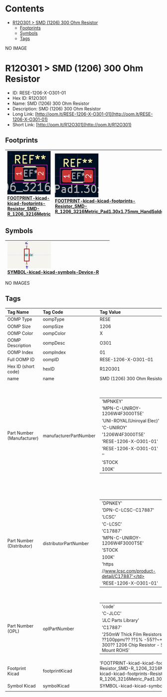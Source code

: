 



Contents
========

* [R12O301 > SMD (1206) 300 Ohm Resistor](#r12o301--smd-1206-300-ohm-resistor)
	* [Footprints](#footprints)
	* [Symbols](#symbols)
	* [Tags](#tags)
  
NO IMAGE  
# R12O301 > SMD (1206) 300 Ohm Resistor

- ID: RESE-1206-X-O301-01
- Hex ID: R12O301
- Name: SMD (1206) 300 Ohm Resistor
- Description: SMD (1206) 300 Ohm Resistor
- Long Link: [http://oom.lt/RESE-1206-X-O301-01](http://oom.lt/RESE-1206-X-O301-01)
- Short Link: [http://oom.lt/R12O301](http://oom.lt/R12O301)

## Footprints
  

|[![](https://raw.githubusercontent.com/oomlout/oomlout_OOMP_eda_V2/main/FOOTPRINT/kicad/kicad-footprints/Resistor_SMD/R_1206_3216Metric/image_140.png)<br>FOOTPRINT-kicad-kicad-footprints-Resistor_SMD-R_1206_3216Metric](https://github.com/oomlout/oomlout_OOMP_eda_V2/tree/main/FOOTPRINT/kicad/kicad-footprints/Resistor_SMD/R_1206_3216Metric/)|[![](https://raw.githubusercontent.com/oomlout/oomlout_OOMP_eda_V2/main/FOOTPRINT/kicad/kicad-footprints/Resistor_SMD/R_1206_3216Metric_Pad1.30x1.75mm_HandSolder/image_140.png)<br>FOOTPRINT-kicad-kicad-footprints-Resistor_SMD-R_1206_3216Metric_Pad1.30x1.75mm_HandSolder](https://github.com/oomlout/oomlout_OOMP_eda_V2/tree/main/FOOTPRINT/kicad/kicad-footprints/Resistor_SMD/R_1206_3216Metric_Pad1.30x1.75mm_HandSolder/)||
| :--- | :--- | :--- |

## Symbols
  

|[![](https://raw.githubusercontent.com/oomlout/oomlout_OOMP_eda_V2/main/SYMBOL/kicad/kicad-symbols/Device/R/image_140.png)<br>SYMBOL-kicad-kicad-symbols-Device-R](https://github.com/oomlout/oomlout_OOMP_eda_V2/tree/main/SYMBOL/kicad/kicad-symbols/Device/R/)|||
| :--- | :--- | :--- |
  
NO IMAGES  
## Tags
  

|Tag Name|Tag Code|Tag Value|
| :--- | :--- | :--- |
|OOMP Type|oompType|RESE|
|OOMP Size|oompSize|1206|
|OOMP Color|oompColor|X|
|OOMP Description|oompDesc|O301|
|OOMP Index|oompIndex|01|
|Full OOMP ID|oompID|RESE-1206-X-O301-01|
|Hex ID (short code)|hexID|R12O301|
|name|name|SMD (1206) 300 Ohm Resistor|
|Part Number (Manufacturer)|manufacturerPartNumber|<table><tr><td>'MPNKEY'</td></tr><tr><td> 'MPN-C-UNIROY-1206W4F3000T5E'</td><td> 'MANUFACTURER'</td></tr><tr><td> 'UNI-ROYAL(Uniroyal Elec)'</td><td> 'MANUCODE'</td></tr><tr><td> 'C-UNIROY'</td><td> 'MPN'</td></tr><tr><td> '1206W4F3000T5E'</td><td> 'OOMPIDPARTIAL'</td></tr><tr><td> 'RESE-1206-X-O301-01'</td><td> 'OOMPID'</td></tr><tr><td> 'RESE-1206-X-O301-01'</td><td> 'LINK'</td></tr><tr><td> ''</td><td> 'tags'</td></tr><tr><td> 'STOCK</td></tr><tr><td>100K'</td></tr></table></td><td> <table><tr><td>'MPNKEY'</td></tr><tr><td> 'MPN-C-UNIROY-1206W4J0301T5E'</td><td> 'MANUFACTURER'</td></tr><tr><td> 'UNI-ROYAL(Uniroyal Elec)'</td><td> 'MANUCODE'</td></tr><tr><td> 'C-UNIROY'</td><td> 'MPN'</td></tr><tr><td> '1206W4J0301T5E'</td><td> 'OOMPIDPARTIAL'</td></tr><tr><td> 'RESE-1206-X-O301-01'</td><td> 'OOMPID'</td></tr><tr><td> 'RESE-1206-X-O301-01'</td><td> 'LINK'</td></tr><tr><td> ''</td><td> 'tags'</td></tr><tr><td> 'STOCK</td></tr><tr><td>1K'</td></tr></table></td><td> <table><tr><td>'MPNKEY'</td></tr><tr><td> 'MPN-C-UNIROY-LE06W4J0301T5E'</td><td> 'MANUFACTURER'</td></tr><tr><td> 'UNI-ROYAL(Uniroyal Elec)'</td><td> 'MANUCODE'</td></tr><tr><td> 'C-UNIROY'</td><td> 'MPN'</td></tr><tr><td> 'LE06W4J0301T5E'</td><td> 'OOMPIDPARTIAL'</td></tr><tr><td> 'RESE-1206-X-O301-01'</td><td> 'OOMPID'</td></tr><tr><td> 'RESE-1206-X-O301-01'</td><td> 'LINK'</td></tr><tr><td> ''</td><td> 'tags'</td></tr><tr><td> </td></tr></table></td><td> <table><tr><td>'MPNKEY'</td></tr><tr><td> 'MPN-C-UNIROY-TC0625F3000T5E'</td><td> 'MANUFACTURER'</td></tr><tr><td> 'UNI-ROYAL(Uniroyal Elec)'</td><td> 'MANUCODE'</td></tr><tr><td> 'C-UNIROY'</td><td> 'MPN'</td></tr><tr><td> 'TC0625F3000T5E'</td><td> 'OOMPIDPARTIAL'</td></tr><tr><td> 'RESE-1206-X-O301-01'</td><td> 'OOMPID'</td></tr><tr><td> 'RESE-1206-X-O301-01'</td><td> 'LINK'</td></tr><tr><td> ''</td><td> 'tags'</td></tr><tr><td> </td></tr></table></td><td> <table><tr><td>'MPNKEY'</td></tr><tr><td> 'MPN-C-FHGUAN-RS-06K301JT'</td><td> 'MANUFACTURER'</td></tr><tr><td> 'FH (Guangdong Fenghua Advanced Tech)'</td><td> 'MANUCODE'</td></tr><tr><td> 'C-FHGUAN'</td><td> 'MPN'</td></tr><tr><td> 'RS-06K301JT'</td><td> 'OOMPIDPARTIAL'</td></tr><tr><td> 'RESE-1206-X-O301-01'</td><td> 'OOMPID'</td></tr><tr><td> 'RESE-1206-X-O301-01'</td><td> 'LINK'</td></tr><tr><td> ''</td><td> 'tags'</td></tr><tr><td> 'STOCK</td></tr><tr><td>1K'</td></tr></table></td><td> <table><tr><td>'MPNKEY'</td></tr><tr><td> 'MPN-C-LIZELE-CR1206F43000G'</td><td> 'MANUFACTURER'</td></tr><tr><td> 'LIZ Elec'</td><td> 'MANUCODE'</td></tr><tr><td> 'C-LIZELE'</td><td> 'MPN'</td></tr><tr><td> 'CR1206F43000G'</td><td> 'OOMPIDPARTIAL'</td></tr><tr><td> 'RESE-1206-X-O301-01'</td><td> 'OOMPID'</td></tr><tr><td> 'RESE-1206-X-O301-01'</td><td> 'LINK'</td></tr><tr><td> ''</td><td> 'tags'</td></tr><tr><td> 'STOCK</td></tr><tr><td>1K'</td></tr></table></td><td> <table><tr><td>'MPNKEY'</td></tr><tr><td> 'MPN-C-LIZELE-CR1206J40301G'</td><td> 'MANUFACTURER'</td></tr><tr><td> 'LIZ Elec'</td><td> 'MANUCODE'</td></tr><tr><td> 'C-LIZELE'</td><td> 'MPN'</td></tr><tr><td> 'CR1206J40301G'</td><td> 'OOMPIDPARTIAL'</td></tr><tr><td> 'RESE-1206-X-O301-01'</td><td> 'OOMPID'</td></tr><tr><td> 'RESE-1206-X-O301-01'</td><td> 'LINK'</td></tr><tr><td> ''</td><td> 'tags'</td></tr><tr><td> 'STOCK</td></tr><tr><td>1K'</td></tr></table></td><td> <table><tr><td>'MPNKEY'</td></tr><tr><td> 'MPN-C-RALEC-RTT063000FTP'</td><td> 'MANUFACTURER'</td></tr><tr><td> 'RALEC'</td><td> 'MANUCODE'</td></tr><tr><td> 'C-RALEC'</td><td> 'MPN'</td></tr><tr><td> 'RTT063000FTP'</td><td> 'OOMPIDPARTIAL'</td></tr><tr><td> 'RESE-1206-X-O301-01'</td><td> 'OOMPID'</td></tr><tr><td> 'RESE-1206-X-O301-01'</td><td> 'LINK'</td></tr><tr><td> ''</td><td> 'tags'</td></tr><tr><td> </td></tr></table></td><td> <table><tr><td>'MPNKEY'</td></tr><tr><td> 'MPN-C-RALEC-RTT06301JTP'</td><td> 'MANUFACTURER'</td></tr><tr><td> 'RALEC'</td><td> 'MANUCODE'</td></tr><tr><td> 'C-RALEC'</td><td> 'MPN'</td></tr><tr><td> 'RTT06301JTP'</td><td> 'OOMPIDPARTIAL'</td></tr><tr><td> 'RESE-1206-X-O301-01'</td><td> 'OOMPID'</td></tr><tr><td> 'RESE-1206-X-O301-01'</td><td> 'LINK'</td></tr><tr><td> ''</td><td> 'tags'</td></tr><tr><td> </td></tr></table></td><td> <table><tr><td>'MPNKEY'</td></tr><tr><td> 'MPN-C-YAGEO-RC1206JR-07300RL'</td><td> 'MANUFACTURER'</td></tr><tr><td> 'YAGEO'</td><td> 'MANUCODE'</td></tr><tr><td> 'C-YAGEO'</td><td> 'MPN'</td></tr><tr><td> 'RC1206JR-07300RL'</td><td> 'OOMPIDPARTIAL'</td></tr><tr><td> 'RESE-1206-X-O301-01'</td><td> 'OOMPID'</td></tr><tr><td> 'RESE-1206-X-O301-01'</td><td> 'LINK'</td></tr><tr><td> ''</td><td> 'tags'</td></tr><tr><td> </td></tr></table></td><td> <table><tr><td>'MPNKEY'</td></tr><tr><td> 'MPN-C-YAGEO-RC1206FR-07300RL'</td><td> 'MANUFACTURER'</td></tr><tr><td> 'YAGEO'</td><td> 'MANUCODE'</td></tr><tr><td> 'C-YAGEO'</td><td> 'MPN'</td></tr><tr><td> 'RC1206FR-07300RL'</td><td> 'OOMPIDPARTIAL'</td></tr><tr><td> 'RESE-1206-X-O301-01'</td><td> 'OOMPID'</td></tr><tr><td> 'RESE-1206-X-O301-01'</td><td> 'LINK'</td></tr><tr><td> ''</td><td> 'tags'</td></tr><tr><td> 'STOCK</td></tr><tr><td>1K'</td></tr></table></td><td> <table><tr><td>'MPNKEY'</td></tr><tr><td> 'MPN-C-YAGEO-AC1206JR-07300RL'</td><td> 'MANUFACTURER'</td></tr><tr><td> 'YAGEO'</td><td> 'MANUCODE'</td></tr><tr><td> 'C-YAGEO'</td><td> 'MPN'</td></tr><tr><td> 'AC1206JR-07300RL'</td><td> 'OOMPIDPARTIAL'</td></tr><tr><td> 'RESE-1206-X-O301-01'</td><td> 'OOMPID'</td></tr><tr><td> 'RESE-1206-X-O301-01'</td><td> 'LINK'</td></tr><tr><td> ''</td><td> 'tags'</td></tr><tr><td> </td></tr></table></td><td> <table><tr><td>'MPNKEY'</td></tr><tr><td> 'MPN-C-TAITEC-RM12FTN3000'</td><td> 'MANUFACTURER'</td></tr><tr><td> 'TA-I Tech'</td><td> 'MANUCODE'</td></tr><tr><td> 'C-TAITEC'</td><td> 'MPN'</td></tr><tr><td> 'RM12FTN3000'</td><td> 'OOMPIDPARTIAL'</td></tr><tr><td> 'RESE-1206-X-O301-01'</td><td> 'OOMPID'</td></tr><tr><td> 'RESE-1206-X-O301-01'</td><td> 'LINK'</td></tr><tr><td> ''</td><td> 'tags'</td></tr><tr><td> </td></tr></table></td><td> <table><tr><td>'MPNKEY'</td></tr><tr><td> 'MPN-C-KOASPE-RK73B2BTTD301J'</td><td> 'MANUFACTURER'</td></tr><tr><td> 'KOA Speer Elec'</td><td> 'MANUCODE'</td></tr><tr><td> 'C-KOASPE'</td><td> 'MPN'</td></tr><tr><td> 'RK73B2BTTD301J'</td><td> 'OOMPIDPARTIAL'</td></tr><tr><td> 'RESE-1206-X-O301-01'</td><td> 'OOMPID'</td></tr><tr><td> 'RESE-1206-X-O301-01'</td><td> 'LINK'</td></tr><tr><td> ''</td><td> 'tags'</td></tr><tr><td> </td></tr></table></td><td> <table><tr><td>'MPNKEY'</td></tr><tr><td> 'MPN-C-WALSIN-WR12X3000FTL'</td><td> 'MANUFACTURER'</td></tr><tr><td> 'Walsin Tech Corp'</td><td> 'MANUCODE'</td></tr><tr><td> 'C-WALSIN'</td><td> 'MPN'</td></tr><tr><td> 'WR12X3000FTL'</td><td> 'OOMPIDPARTIAL'</td></tr><tr><td> 'RESE-1206-X-O301-01'</td><td> 'OOMPID'</td></tr><tr><td> 'RESE-1206-X-O301-01'</td><td> 'LINK'</td></tr><tr><td> ''</td><td> 'tags'</td></tr><tr><td> </td></tr></table></td><td> <table><tr><td>'MPNKEY'</td></tr><tr><td> 'MPN-C-WALSIN-WR12X301JTL'</td><td> 'MANUFACTURER'</td></tr><tr><td> 'Walsin Tech Corp'</td><td> 'MANUCODE'</td></tr><tr><td> 'C-WALSIN'</td><td> 'MPN'</td></tr><tr><td> 'WR12X301JTL'</td><td> 'OOMPIDPARTIAL'</td></tr><tr><td> 'RESE-1206-X-O301-01'</td><td> 'OOMPID'</td></tr><tr><td> 'RESE-1206-X-O301-01'</td><td> 'LINK'</td></tr><tr><td> ''</td><td> 'tags'</td></tr><tr><td> </td></tr></table></td><td> <table><tr><td>'MPNKEY'</td></tr><tr><td> 'MPN-C-BOURNS-CR1206-FX-3000ELF'</td><td> 'MANUFACTURER'</td></tr><tr><td> 'BOURNS'</td><td> 'MANUCODE'</td></tr><tr><td> 'C-BOURNS'</td><td> 'MPN'</td></tr><tr><td> 'CR1206-FX-3000ELF'</td><td> 'OOMPIDPARTIAL'</td></tr><tr><td> 'RESE-1206-X-O301-01'</td><td> 'OOMPID'</td></tr><tr><td> 'RESE-1206-X-O301-01'</td><td> 'LINK'</td></tr><tr><td> ''</td><td> 'tags'</td></tr><tr><td> </td></tr></table></td><td> <table><tr><td>'MPNKEY'</td></tr><tr><td> 'MPN-C-TAITEC-RMS12JT301'</td><td> 'MANUFACTURER'</td></tr><tr><td> 'TA-I Tech'</td><td> 'MANUCODE'</td></tr><tr><td> 'C-TAITEC'</td><td> 'MPN'</td></tr><tr><td> 'RMS12JT301'</td><td> 'OOMPIDPARTIAL'</td></tr><tr><td> 'RESE-1206-X-O301-01'</td><td> 'OOMPID'</td></tr><tr><td> 'RESE-1206-X-O301-01'</td><td> 'LINK'</td></tr><tr><td> ''</td><td> 'tags'</td></tr><tr><td> </td></tr></table></td><td> <table><tr><td>'MPNKEY'</td></tr><tr><td> 'MPN-C-YAGEO-AC1206FR-07300RL'</td><td> 'MANUFACTURER'</td></tr><tr><td> 'YAGEO'</td><td> 'MANUCODE'</td></tr><tr><td> 'C-YAGEO'</td><td> 'MPN'</td></tr><tr><td> 'AC1206FR-07300RL'</td><td> 'OOMPIDPARTIAL'</td></tr><tr><td> 'RESE-1206-X-O301-01'</td><td> 'OOMPID'</td></tr><tr><td> 'RESE-1206-X-O301-01'</td><td> 'LINK'</td></tr><tr><td> ''</td><td> 'tags'</td></tr><tr><td> </td></tr></table></td><td> <table><tr><td>'MPNKEY'</td></tr><tr><td> 'MPN-C-SEISTA-RMCF1206JT300R'</td><td> 'MANUFACTURER'</td></tr><tr><td> 'SEI(Stackpole Elec)'</td><td> 'MANUCODE'</td></tr><tr><td> 'C-SEISTA'</td><td> 'MPN'</td></tr><tr><td> 'RMCF1206JT300R'</td><td> 'OOMPIDPARTIAL'</td></tr><tr><td> 'RESE-1206-X-O301-01'</td><td> 'OOMPID'</td></tr><tr><td> 'RESE-1206-X-O301-01'</td><td> 'LINK'</td></tr><tr><td> ''</td><td> 'tags'</td></tr><tr><td> </td></tr></table></td><td> <table><tr><td>'MPNKEY'</td></tr><tr><td> 'MPN-C-TYOHM-RMC12063005%N'</td><td> 'MANUFACTURER'</td></tr><tr><td> 'TyoHM'</td><td> 'MANUCODE'</td></tr><tr><td> 'C-TYOHM'</td><td> 'MPN'</td></tr><tr><td> 'RMC12063005%N'</td><td> 'OOMPIDPARTIAL'</td></tr><tr><td> 'RESE-1206-X-O301-01'</td><td> 'OOMPID'</td></tr><tr><td> 'RESE-1206-X-O301-01'</td><td> 'LINK'</td></tr><tr><td> ''</td><td> 'tags'</td></tr><tr><td> 'STOCK</td></tr><tr><td>1K'</td></tr></table></td><td> <table><tr><td>'MPNKEY'</td></tr><tr><td> 'MPN-C-VIKING-CR-06JL7--300R'</td><td> 'MANUFACTURER'</td></tr><tr><td> 'Viking Tech'</td><td> 'MANUCODE'</td></tr><tr><td> 'C-VIKING'</td><td> 'MPN'</td></tr><tr><td> 'CR-06JL7--300R'</td><td> 'OOMPIDPARTIAL'</td></tr><tr><td> 'RESE-1206-X-O301-01'</td><td> 'OOMPID'</td></tr><tr><td> 'RESE-1206-X-O301-01'</td><td> 'LINK'</td></tr><tr><td> ''</td><td> 'tags'</td></tr><tr><td> 'STOCK</td></tr><tr><td>1K'</td></tr></table></td><td> <table><tr><td>'MPNKEY'</td></tr><tr><td> 'MPN-C-FHGUAN-RS-06K3000FT'</td><td> 'MANUFACTURER'</td></tr><tr><td> 'FH (Guangdong Fenghua Advanced Tech)'</td><td> 'MANUCODE'</td></tr><tr><td> 'C-FHGUAN'</td><td> 'MPN'</td></tr><tr><td> 'RS-06K3000FT'</td><td> 'OOMPIDPARTIAL'</td></tr><tr><td> 'RESE-1206-X-O301-01'</td><td> 'OOMPID'</td></tr><tr><td> 'RESE-1206-X-O301-01'</td><td> 'LINK'</td></tr><tr><td> ''</td><td> 'tags'</td></tr><tr><td> 'STOCK</td></tr><tr><td>1K'</td></tr></table></td><td> <table><tr><td>'MPNKEY'</td></tr><tr><td> 'MPN-C-TYOHM-RMC12063001%N'</td><td> 'MANUFACTURER'</td></tr><tr><td> 'TyoHM'</td><td> 'MANUCODE'</td></tr><tr><td> 'C-TYOHM'</td><td> 'MPN'</td></tr><tr><td> 'RMC12063001%N'</td><td> 'OOMPIDPARTIAL'</td></tr><tr><td> 'RESE-1206-X-O301-01'</td><td> 'OOMPID'</td></tr><tr><td> 'RESE-1206-X-O301-01'</td><td> 'LINK'</td></tr><tr><td> ''</td><td> 'tags'</td></tr><tr><td> 'STOCK</td></tr><tr><td>1K'</td></tr></table></td><td> <table><tr><td>'MPNKEY'</td></tr><tr><td> 'MPN-C-FHGUAN-RS-06K301FT'</td><td> 'MANUFACTURER'</td></tr><tr><td> 'FH (Guangdong Fenghua Advanced Tech)'</td><td> 'MANUCODE'</td></tr><tr><td> 'C-FHGUAN'</td><td> 'MPN'</td></tr><tr><td> 'RS-06K301FT'</td><td> 'OOMPIDPARTIAL'</td></tr><tr><td> 'RESE-1206-X-O301-01'</td><td> 'OOMPID'</td></tr><tr><td> 'RESE-1206-X-O301-01'</td><td> 'LINK'</td></tr><tr><td> ''</td><td> 'tags'</td></tr><tr><td> </td></tr></table></td><td> <table><tr><td>'MPNKEY'</td></tr><tr><td> 'MPN-C-RESIST-AECR1206F300RK9'</td><td> 'MANUFACTURER'</td></tr><tr><td> 'Resistor.Today'</td><td> 'MANUCODE'</td></tr><tr><td> 'C-RESIST'</td><td> 'MPN'</td></tr><tr><td> 'AECR1206F300RK9'</td><td> 'OOMPIDPARTIAL'</td></tr><tr><td> 'RESE-1206-X-O301-01'</td><td> 'OOMPID'</td></tr><tr><td> 'RESE-1206-X-O301-01'</td><td> 'LINK'</td></tr><tr><td> ''</td><td> 'tags'</td></tr><tr><td> </td></tr></table></td><td> <table><tr><td>'MPNKEY'</td></tr><tr><td> 'MPN-C-SANYEA-SYLE1206JN300RP'</td><td> 'MANUFACTURER'</td></tr><tr><td> 'SANYEAR'</td><td> 'MANUCODE'</td></tr><tr><td> 'C-SANYEA'</td><td> 'MPN'</td></tr><tr><td> 'SYLE1206JN300RP'</td><td> 'OOMPIDPARTIAL'</td></tr><tr><td> 'RESE-1206-X-O301-01'</td><td> 'OOMPID'</td></tr><tr><td> 'RESE-1206-X-O301-01'</td><td> 'LINK'</td></tr><tr><td> ''</td><td> 'tags'</td></tr><tr><td> </td></tr></table></td><td> <table><tr><td>'MPNKEY'</td></tr><tr><td> 'MPN-C-VIKING-CR-06JA7--300R'</td><td> 'MANUFACTURER'</td></tr><tr><td> 'Viking Tech'</td><td> 'MANUCODE'</td></tr><tr><td> 'C-VIKING'</td><td> 'MPN'</td></tr><tr><td> 'CR-06JA7--300R'</td><td> 'OOMPIDPARTIAL'</td></tr><tr><td> 'RESE-1206-X-O301-01'</td><td> 'OOMPID'</td></tr><tr><td> 'RESE-1206-X-O301-01'</td><td> 'LINK'</td></tr><tr><td> ''</td><td> 'tags'</td></tr><tr><td> </td></tr></table></td><td> <table><tr><td>'MPNKEY'</td></tr><tr><td> 'MPN-C-EVEROH-CR1206F300RP05'</td><td> 'MANUFACTURER'</td></tr><tr><td> 'Ever Ohms Tech'</td><td> 'MANUCODE'</td></tr><tr><td> 'C-EVEROH'</td><td> 'MPN'</td></tr><tr><td> 'CR1206F300RP05'</td><td> 'OOMPIDPARTIAL'</td></tr><tr><td> 'RESE-1206-X-O301-01'</td><td> 'OOMPID'</td></tr><tr><td> 'RESE-1206-X-O301-01'</td><td> 'LINK'</td></tr><tr><td> ''</td><td> 'tags'</td></tr><tr><td> </td></tr></table></td><td> <table><tr><td>'MPNKEY'</td></tr><tr><td> 'MPN-C-WALSIN-WF12H3000DTL'</td><td> 'MANUFACTURER'</td></tr><tr><td> 'Walsin Tech Corp'</td><td> 'MANUCODE'</td></tr><tr><td> 'C-WALSIN'</td><td> 'MPN'</td></tr><tr><td> 'WF12H3000DTL'</td><td> 'OOMPIDPARTIAL'</td></tr><tr><td> 'RESE-1206-X-O301-01'</td><td> 'OOMPID'</td></tr><tr><td> 'RESE-1206-X-O301-01'</td><td> 'LINK'</td></tr><tr><td> ''</td><td> 'tags'</td></tr><tr><td> 'STOCK</td></tr><tr><td>1K'</td></tr></table></td><td> <table><tr><td>'MPNKEY'</td></tr><tr><td> 'MPN-C-VISHAY-CRCW1206300RFKEA'</td><td> 'MANUFACTURER'</td></tr><tr><td> 'Vishay Intertech'</td><td> 'MANUCODE'</td></tr><tr><td> 'C-VISHAY'</td><td> 'MPN'</td></tr><tr><td> 'CRCW1206300RFKEA'</td><td> 'OOMPIDPARTIAL'</td></tr><tr><td> 'RESE-1206-X-O301-01'</td><td> 'OOMPID'</td></tr><tr><td> 'RESE-1206-X-O301-01'</td><td> 'LINK'</td></tr><tr><td> ''</td><td> 'tags'</td></tr><tr><td> 'STOCK</td></tr><tr><td>1K'</td></tr></table></td><td> <table><tr><td>'MPNKEY'</td></tr><tr><td> 'MPN-C-YAGEO-RT1206DRD07300RL'</td><td> 'MANUFACTURER'</td></tr><tr><td> 'YAGEO'</td><td> 'MANUCODE'</td></tr><tr><td> 'C-YAGEO'</td><td> 'MPN'</td></tr><tr><td> 'RT1206DRD07300RL'</td><td> 'OOMPIDPARTIAL'</td></tr><tr><td> 'RESE-1206-X-O301-01'</td><td> 'OOMPID'</td></tr><tr><td> 'RESE-1206-X-O301-01'</td><td> 'LINK'</td></tr><tr><td> ''</td><td> 'tags'</td></tr><tr><td> </td></tr></table></td><td> <table><tr><td>'MPNKEY'</td></tr><tr><td> 'MPN-C-KOASPE-RK73H2BTTD3000F'</td><td> 'MANUFACTURER'</td></tr><tr><td> 'KOA Speer Elec'</td><td> 'MANUCODE'</td></tr><tr><td> 'C-KOASPE'</td><td> 'MPN'</td></tr><tr><td> 'RK73H2BTTD3000F'</td><td> 'OOMPIDPARTIAL'</td></tr><tr><td> 'RESE-1206-X-O301-01'</td><td> 'OOMPID'</td></tr><tr><td> 'RESE-1206-X-O301-01'</td><td> 'LINK'</td></tr><tr><td> ''</td><td> 'tags'</td></tr><tr><td> </td></tr></table></td><td> <table><tr><td>'MPNKEY'</td></tr><tr><td> 'MPN-C-EVEROH-CR1206J300RP05Z'</td><td> 'MANUFACTURER'</td></tr><tr><td> 'Ever Ohms Tech'</td><td> 'MANUCODE'</td></tr><tr><td> 'C-EVEROH'</td><td> 'MPN'</td></tr><tr><td> 'CR1206J300RP05Z'</td><td> 'OOMPIDPARTIAL'</td></tr><tr><td> 'RESE-1206-X-O301-01'</td><td> 'OOMPID'</td></tr><tr><td> 'RESE-1206-X-O301-01'</td><td> 'LINK'</td></tr><tr><td> ''</td><td> 'tags'</td></tr><tr><td> </td></tr></table></td><td> <table><tr><td>'MPNKEY'</td></tr><tr><td> 'MPN-C-UNIROY-AS0606J0301T5E'</td><td> 'MANUFACTURER'</td></tr><tr><td> 'UNI-ROYAL(Uniroyal Elec)'</td><td> 'MANUCODE'</td></tr><tr><td> 'C-UNIROY'</td><td> 'MPN'</td></tr><tr><td> 'AS0606J0301T5E'</td><td> 'OOMPIDPARTIAL'</td></tr><tr><td> 'RESE-1206-X-O301-01'</td><td> 'OOMPID'</td></tr><tr><td> 'RESE-1206-X-O301-01'</td><td> 'LINK'</td></tr><tr><td> ''</td><td> 'tags'</td></tr><tr><td> </td></tr></table></td><td> <table><tr><td>'MPNKEY'</td></tr><tr><td> 'MPN-C-SUSUMU-PRG3216P-3000-B-T5'</td><td> 'MANUFACTURER'</td></tr><tr><td> 'SUSUMU'</td><td> 'MANUCODE'</td></tr><tr><td> 'C-SUSUMU'</td><td> 'MPN'</td></tr><tr><td> 'PRG3216P-3000-B-T5'</td><td> 'OOMPIDPARTIAL'</td></tr><tr><td> 'RESE-1206-X-O301-01'</td><td> 'OOMPID'</td></tr><tr><td> 'RESE-1206-X-O301-01'</td><td> 'LINK'</td></tr><tr><td> ''</td><td> 'tags'</td></tr><tr><td> </td></tr></table></td><td> <table><tr><td>'MPNKEY'</td></tr><tr><td> 'MPN-C-VISHAY-MCA12060D3000BP100'</td><td> 'MANUFACTURER'</td></tr><tr><td> 'Vishay Intertech'</td><td> 'MANUCODE'</td></tr><tr><td> 'C-VISHAY'</td><td> 'MPN'</td></tr><tr><td> 'MCA12060D3000BP100'</td><td> 'OOMPIDPARTIAL'</td></tr><tr><td> 'RESE-1206-X-O301-01'</td><td> 'OOMPID'</td></tr><tr><td> 'RESE-1206-X-O301-01'</td><td> 'LINK'</td></tr><tr><td> ''</td><td> 'tags'</td></tr><tr><td> </td></tr></table></td><td> <table><tr><td>'MPNKEY'</td></tr><tr><td> 'MPN-C-SUSUMU-HRG3216P-3000-D-T5'</td><td> 'MANUFACTURER'</td></tr><tr><td> 'SUSUMU'</td><td> 'MANUCODE'</td></tr><tr><td> 'C-SUSUMU'</td><td> 'MPN'</td></tr><tr><td> 'HRG3216P-3000-D-T5'</td><td> 'OOMPIDPARTIAL'</td></tr><tr><td> 'RESE-1206-X-O301-01'</td><td> 'OOMPID'</td></tr><tr><td> 'RESE-1206-X-O301-01'</td><td> 'LINK'</td></tr><tr><td> ''</td><td> 'tags'</td></tr><tr><td> </td></tr></table></td><td> <table><tr><td>'MPNKEY'</td></tr><tr><td> 'MPN-C-SUSUMU-RG3216N-3000-B-T5'</td><td> 'MANUFACTURER'</td></tr><tr><td> 'SUSUMU'</td><td> 'MANUCODE'</td></tr><tr><td> 'C-SUSUMU'</td><td> 'MPN'</td></tr><tr><td> 'RG3216N-3000-B-T5'</td><td> 'OOMPIDPARTIAL'</td></tr><tr><td> 'RESE-1206-X-O301-01'</td><td> 'OOMPID'</td></tr><tr><td> 'RESE-1206-X-O301-01'</td><td> 'LINK'</td></tr><tr><td> ''</td><td> 'tags'</td></tr><tr><td> </td></tr></table></td><td> <table><tr><td>'MPNKEY'</td></tr><tr><td> 'MPN-C-VISHAY-TNPW1206300RBYEA'</td><td> 'MANUFACTURER'</td></tr><tr><td> 'Vishay Intertech'</td><td> 'MANUCODE'</td></tr><tr><td> 'C-VISHAY'</td><td> 'MPN'</td></tr><tr><td> 'TNPW1206300RBYEA'</td><td> 'OOMPIDPARTIAL'</td></tr><tr><td> 'RESE-1206-X-O301-01'</td><td> 'OOMPID'</td></tr><tr><td> 'RESE-1206-X-O301-01'</td><td> 'LINK'</td></tr><tr><td> ''</td><td> 'tags'</td></tr><tr><td> </td></tr></table></td><td> <table><tr><td>'MPNKEY'</td></tr><tr><td> 'MPN-C-VISHAY-TNPW1206300RBETA'</td><td> 'MANUFACTURER'</td></tr><tr><td> 'Vishay Intertech'</td><td> 'MANUCODE'</td></tr><tr><td> 'C-VISHAY'</td><td> 'MPN'</td></tr><tr><td> 'TNPW1206300RBETA'</td><td> 'OOMPIDPARTIAL'</td></tr><tr><td> 'RESE-1206-X-O301-01'</td><td> 'OOMPID'</td></tr><tr><td> 'RESE-1206-X-O301-01'</td><td> 'LINK'</td></tr><tr><td> ''</td><td> 'tags'</td></tr><tr><td> </td></tr></table></td><td> <table><tr><td>'MPNKEY'</td></tr><tr><td> 'MPN-C-SUSUMU-HRG3216P-3000-D-T1'</td><td> 'MANUFACTURER'</td></tr><tr><td> 'SUSUMU'</td><td> 'MANUCODE'</td></tr><tr><td> 'C-SUSUMU'</td><td> 'MPN'</td></tr><tr><td> 'HRG3216P-3000-D-T1'</td><td> 'OOMPIDPARTIAL'</td></tr><tr><td> 'RESE-1206-X-O301-01'</td><td> 'OOMPID'</td></tr><tr><td> 'RESE-1206-X-O301-01'</td><td> 'LINK'</td></tr><tr><td> ''</td><td> 'tags'</td></tr><tr><td> </td></tr></table></td><td> <table><tr><td>'MPNKEY'</td></tr><tr><td> 'MPN-C-PANASO-ERJ-8ENF3000V'</td><td> 'MANUFACTURER'</td></tr><tr><td> 'PANASONIC'</td><td> 'MANUCODE'</td></tr><tr><td> 'C-PANASO'</td><td> 'MPN'</td></tr><tr><td> 'ERJ-8ENF3000V'</td><td> 'OOMPIDPARTIAL'</td></tr><tr><td> 'RESE-1206-X-O301-01'</td><td> 'OOMPID'</td></tr><tr><td> 'RESE-1206-X-O301-01'</td><td> 'LINK'</td></tr><tr><td> ''</td><td> 'tags'</td></tr><tr><td> </td></tr></table></td><td> <table><tr><td>'MPNKEY'</td></tr><tr><td> 'MPN-C-VISHAY-CRCW1206300RJNEAHP'</td><td> 'MANUFACTURER'</td></tr><tr><td> 'Vishay Intertech'</td><td> 'MANUCODE'</td></tr><tr><td> 'C-VISHAY'</td><td> 'MPN'</td></tr><tr><td> 'CRCW1206300RJNEAHP'</td><td> 'OOMPIDPARTIAL'</td></tr><tr><td> 'RESE-1206-X-O301-01'</td><td> 'OOMPID'</td></tr><tr><td> 'RESE-1206-X-O301-01'</td><td> 'LINK'</td></tr><tr><td> ''</td><td> 'tags'</td></tr><tr><td> </td></tr></table></td><td> <table><tr><td>'MPNKEY'</td></tr><tr><td> 'MPN-C-BOURNS-CR1206-JW-301ELF'</td><td> 'MANUFACTURER'</td></tr><tr><td> 'BOURNS'</td><td> 'MANUCODE'</td></tr><tr><td> 'C-BOURNS'</td><td> 'MPN'</td></tr><tr><td> 'CR1206-JW-301ELF'</td><td> 'OOMPIDPARTIAL'</td></tr><tr><td> 'RESE-1206-X-O301-01'</td><td> 'OOMPID'</td></tr><tr><td> 'RESE-1206-X-O301-01'</td><td> 'LINK'</td></tr><tr><td> ''</td><td> 'tags'</td></tr><tr><td> </td></tr></table></td><td> <table><tr><td>'MPNKEY'</td></tr><tr><td> 'MPN-C-ROHMSE-KTR18EZPF3000'</td><td> 'MANUFACTURER'</td></tr><tr><td> 'ROHM Semicon'</td><td> 'MANUCODE'</td></tr><tr><td> 'C-ROHMSE'</td><td> 'MPN'</td></tr><tr><td> 'KTR18EZPF3000'</td><td> 'OOMPIDPARTIAL'</td></tr><tr><td> 'RESE-1206-X-O301-01'</td><td> 'OOMPID'</td></tr><tr><td> 'RESE-1206-X-O301-01'</td><td> 'LINK'</td></tr><tr><td> ''</td><td> 'tags'</td></tr><tr><td> </td></tr></table></td><td> <table><tr><td>'MPNKEY'</td></tr><tr><td> 'MPN-C-SUSUMU-RG3216P-3000-B-T1'</td><td> 'MANUFACTURER'</td></tr><tr><td> 'SUSUMU'</td><td> 'MANUCODE'</td></tr><tr><td> 'C-SUSUMU'</td><td> 'MPN'</td></tr><tr><td> 'RG3216P-3000-B-T1'</td><td> 'OOMPIDPARTIAL'</td></tr><tr><td> 'RESE-1206-X-O301-01'</td><td> 'OOMPID'</td></tr><tr><td> 'RESE-1206-X-O301-01'</td><td> 'LINK'</td></tr><tr><td> ''</td><td> 'tags'</td></tr><tr><td> </td></tr></table></td><td> <table><tr><td>'MPNKEY'</td></tr><tr><td> 'MPN-C-TECONN-CRGH1206J300R'</td><td> 'MANUFACTURER'</td></tr><tr><td> 'TE Connectivity'</td><td> 'MANUCODE'</td></tr><tr><td> 'C-TECONN'</td><td> 'MPN'</td></tr><tr><td> 'CRGH1206J300R'</td><td> 'OOMPIDPARTIAL'</td></tr><tr><td> 'RESE-1206-X-O301-01'</td><td> 'OOMPID'</td></tr><tr><td> 'RESE-1206-X-O301-01'</td><td> 'LINK'</td></tr><tr><td> ''</td><td> 'tags'</td></tr><tr><td> </td></tr></table></td><td> <table><tr><td>'MPNKEY'</td></tr><tr><td> 'MPN-C-PANASO-ERJ-S08J301V'</td><td> 'MANUFACTURER'</td></tr><tr><td> 'PANASONIC'</td><td> 'MANUCODE'</td></tr><tr><td> 'C-PANASO'</td><td> 'MPN'</td></tr><tr><td> 'ERJ-S08J301V'</td><td> 'OOMPIDPARTIAL'</td></tr><tr><td> 'RESE-1206-X-O301-01'</td><td> 'OOMPID'</td></tr><tr><td> 'RESE-1206-X-O301-01'</td><td> 'LINK'</td></tr><tr><td> ''</td><td> 'tags'</td></tr><tr><td> </td></tr></table>|
|Part Number (Distributor)|distributorPartNumber|<table><tr><td>'DPNKEY'</td></tr><tr><td> 'DPN-C-LCSC-C17887'</td><td> 'DISTRIBUTOR'</td></tr><tr><td> 'LCSC'</td><td> 'DISTRCODE'</td></tr><tr><td> 'C-LCSC'</td><td> 'DPN'</td></tr><tr><td> 'C17887'</td><td> 'MPN'</td></tr><tr><td> 'MPN-C-UNIROY-1206W4F3000T5E'</td><td> 'TAGS'</td></tr><tr><td> 'STOCK</td></tr><tr><td>100K'</td><td> 'LINK'</td></tr><tr><td> 'https</td></tr><tr><td>//www.lcsc.com/product-detail/C17887'</td><td> 'OOMPID'</td></tr><tr><td> 'RESE-1206-X-O301-01'</td></tr></table></td><td> <table><tr><td>'DPNKEY'</td></tr><tr><td> 'DPN-C-LCSC-C25372'</td><td> 'DISTRIBUTOR'</td></tr><tr><td> 'LCSC'</td><td> 'DISTRCODE'</td></tr><tr><td> 'C-LCSC'</td><td> 'DPN'</td></tr><tr><td> 'C25372'</td><td> 'MPN'</td></tr><tr><td> 'MPN-C-UNIROY-1206W4J0301T5E'</td><td> 'TAGS'</td></tr><tr><td> 'STOCK</td></tr><tr><td>1K'</td><td> 'LINK'</td></tr><tr><td> 'https</td></tr><tr><td>//www.lcsc.com/product-detail/C25372'</td><td> 'OOMPID'</td></tr><tr><td> 'RESE-1206-X-O301-01'</td></tr></table></td><td> <table><tr><td>'DPNKEY'</td></tr><tr><td> 'DPN-C-LCSC-C80050'</td><td> 'DISTRIBUTOR'</td></tr><tr><td> 'LCSC'</td><td> 'DISTRCODE'</td></tr><tr><td> 'C-LCSC'</td><td> 'DPN'</td></tr><tr><td> 'C80050'</td><td> 'MPN'</td></tr><tr><td> 'MPN-C-UNIROY-LE06W4J0301T5E'</td><td> 'TAGS'</td></tr><tr><td> </td><td> 'LINK'</td></tr><tr><td> 'https</td></tr><tr><td>//www.lcsc.com/product-detail/C80050'</td><td> 'OOMPID'</td></tr><tr><td> 'RESE-1206-X-O301-01'</td></tr></table></td><td> <table><tr><td>'DPNKEY'</td></tr><tr><td> 'DPN-C-LCSC-C81756'</td><td> 'DISTRIBUTOR'</td></tr><tr><td> 'LCSC'</td><td> 'DISTRCODE'</td></tr><tr><td> 'C-LCSC'</td><td> 'DPN'</td></tr><tr><td> 'C81756'</td><td> 'MPN'</td></tr><tr><td> 'MPN-C-UNIROY-TC0625F3000T5E'</td><td> 'TAGS'</td></tr><tr><td> </td><td> 'LINK'</td></tr><tr><td> 'https</td></tr><tr><td>//www.lcsc.com/product-detail/C81756'</td><td> 'OOMPID'</td></tr><tr><td> 'RESE-1206-X-O301-01'</td></tr></table></td><td> <table><tr><td>'DPNKEY'</td></tr><tr><td> 'DPN-C-LCSC-C99735'</td><td> 'DISTRIBUTOR'</td></tr><tr><td> 'LCSC'</td><td> 'DISTRCODE'</td></tr><tr><td> 'C-LCSC'</td><td> 'DPN'</td></tr><tr><td> 'C99735'</td><td> 'MPN'</td></tr><tr><td> 'MPN-C-FHGUAN-RS-06K301JT'</td><td> 'TAGS'</td></tr><tr><td> 'STOCK</td></tr><tr><td>1K'</td><td> 'LINK'</td></tr><tr><td> 'https</td></tr><tr><td>//www.lcsc.com/product-detail/C99735'</td><td> 'OOMPID'</td></tr><tr><td> 'RESE-1206-X-O301-01'</td></tr></table></td><td> <table><tr><td>'DPNKEY'</td></tr><tr><td> 'DPN-C-LCSC-C102161'</td><td> 'DISTRIBUTOR'</td></tr><tr><td> 'LCSC'</td><td> 'DISTRCODE'</td></tr><tr><td> 'C-LCSC'</td><td> 'DPN'</td></tr><tr><td> 'C102161'</td><td> 'MPN'</td></tr><tr><td> 'MPN-C-LIZELE-CR1206F43000G'</td><td> 'TAGS'</td></tr><tr><td> 'STOCK</td></tr><tr><td>1K'</td><td> 'LINK'</td></tr><tr><td> 'https</td></tr><tr><td>//www.lcsc.com/product-detail/C102161'</td><td> 'OOMPID'</td></tr><tr><td> 'RESE-1206-X-O301-01'</td></tr></table></td><td> <table><tr><td>'DPNKEY'</td></tr><tr><td> 'DPN-C-LCSC-C102327'</td><td> 'DISTRIBUTOR'</td></tr><tr><td> 'LCSC'</td><td> 'DISTRCODE'</td></tr><tr><td> 'C-LCSC'</td><td> 'DPN'</td></tr><tr><td> 'C102327'</td><td> 'MPN'</td></tr><tr><td> 'MPN-C-LIZELE-CR1206J40301G'</td><td> 'TAGS'</td></tr><tr><td> 'STOCK</td></tr><tr><td>1K'</td><td> 'LINK'</td></tr><tr><td> 'https</td></tr><tr><td>//www.lcsc.com/product-detail/C102327'</td><td> 'OOMPID'</td></tr><tr><td> 'RESE-1206-X-O301-01'</td></tr></table></td><td> <table><tr><td>'DPNKEY'</td></tr><tr><td> 'DPN-C-LCSC-C104749'</td><td> 'DISTRIBUTOR'</td></tr><tr><td> 'LCSC'</td><td> 'DISTRCODE'</td></tr><tr><td> 'C-LCSC'</td><td> 'DPN'</td></tr><tr><td> 'C104749'</td><td> 'MPN'</td></tr><tr><td> 'MPN-C-RALEC-RTT063000FTP'</td><td> 'TAGS'</td></tr><tr><td> </td><td> 'LINK'</td></tr><tr><td> 'https</td></tr><tr><td>//www.lcsc.com/product-detail/C104749'</td><td> 'OOMPID'</td></tr><tr><td> 'RESE-1206-X-O301-01'</td></tr></table></td><td> <table><tr><td>'DPNKEY'</td></tr><tr><td> 'DPN-C-LCSC-C104757'</td><td> 'DISTRIBUTOR'</td></tr><tr><td> 'LCSC'</td><td> 'DISTRCODE'</td></tr><tr><td> 'C-LCSC'</td><td> 'DPN'</td></tr><tr><td> 'C104757'</td><td> 'MPN'</td></tr><tr><td> 'MPN-C-RALEC-RTT06301JTP'</td><td> 'TAGS'</td></tr><tr><td> </td><td> 'LINK'</td></tr><tr><td> 'https</td></tr><tr><td>//www.lcsc.com/product-detail/C104757'</td><td> 'OOMPID'</td></tr><tr><td> 'RESE-1206-X-O301-01'</td></tr></table></td><td> <table><tr><td>'DPNKEY'</td></tr><tr><td> 'DPN-C-LCSC-C137156'</td><td> 'DISTRIBUTOR'</td></tr><tr><td> 'LCSC'</td><td> 'DISTRCODE'</td></tr><tr><td> 'C-LCSC'</td><td> 'DPN'</td></tr><tr><td> 'C137156'</td><td> 'MPN'</td></tr><tr><td> 'MPN-C-YAGEO-RC1206JR-07300RL'</td><td> 'TAGS'</td></tr><tr><td> </td><td> 'LINK'</td></tr><tr><td> 'https</td></tr><tr><td>//www.lcsc.com/product-detail/C137156'</td><td> 'OOMPID'</td></tr><tr><td> 'RESE-1206-X-O301-01'</td></tr></table></td><td> <table><tr><td>'DPNKEY'</td></tr><tr><td> 'DPN-C-LCSC-C137315'</td><td> 'DISTRIBUTOR'</td></tr><tr><td> 'LCSC'</td><td> 'DISTRCODE'</td></tr><tr><td> 'C-LCSC'</td><td> 'DPN'</td></tr><tr><td> 'C137315'</td><td> 'MPN'</td></tr><tr><td> 'MPN-C-YAGEO-RC1206FR-07300RL'</td><td> 'TAGS'</td></tr><tr><td> 'STOCK</td></tr><tr><td>1K'</td><td> 'LINK'</td></tr><tr><td> 'https</td></tr><tr><td>//www.lcsc.com/product-detail/C137315'</td><td> 'OOMPID'</td></tr><tr><td> 'RESE-1206-X-O301-01'</td></tr></table></td><td> <table><tr><td>'DPNKEY'</td></tr><tr><td> 'DPN-C-LCSC-C144454'</td><td> 'DISTRIBUTOR'</td></tr><tr><td> 'LCSC'</td><td> 'DISTRCODE'</td></tr><tr><td> 'C-LCSC'</td><td> 'DPN'</td></tr><tr><td> 'C144454'</td><td> 'MPN'</td></tr><tr><td> 'MPN-C-YAGEO-AC1206JR-07300RL'</td><td> 'TAGS'</td></tr><tr><td> </td><td> 'LINK'</td></tr><tr><td> 'https</td></tr><tr><td>//www.lcsc.com/product-detail/C144454'</td><td> 'OOMPID'</td></tr><tr><td> 'RESE-1206-X-O301-01'</td></tr></table></td><td> <table><tr><td>'DPNKEY'</td></tr><tr><td> 'DPN-C-LCSC-C156173'</td><td> 'DISTRIBUTOR'</td></tr><tr><td> 'LCSC'</td><td> 'DISTRCODE'</td></tr><tr><td> 'C-LCSC'</td><td> 'DPN'</td></tr><tr><td> 'C156173'</td><td> 'MPN'</td></tr><tr><td> 'MPN-C-TAITEC-RM12FTN3000'</td><td> 'TAGS'</td></tr><tr><td> </td><td> 'LINK'</td></tr><tr><td> 'https</td></tr><tr><td>//www.lcsc.com/product-detail/C156173'</td><td> 'OOMPID'</td></tr><tr><td> 'RESE-1206-X-O301-01'</td></tr></table></td><td> <table><tr><td>'DPNKEY'</td></tr><tr><td> 'DPN-C-LCSC-C159932'</td><td> 'DISTRIBUTOR'</td></tr><tr><td> 'LCSC'</td><td> 'DISTRCODE'</td></tr><tr><td> 'C-LCSC'</td><td> 'DPN'</td></tr><tr><td> 'C159932'</td><td> 'MPN'</td></tr><tr><td> 'MPN-C-KOASPE-RK73B2BTTD301J'</td><td> 'TAGS'</td></tr><tr><td> </td><td> 'LINK'</td></tr><tr><td> 'https</td></tr><tr><td>//www.lcsc.com/product-detail/C159932'</td><td> 'OOMPID'</td></tr><tr><td> 'RESE-1206-X-O301-01'</td></tr></table></td><td> <table><tr><td>'DPNKEY'</td></tr><tr><td> 'DPN-C-LCSC-C168537'</td><td> 'DISTRIBUTOR'</td></tr><tr><td> 'LCSC'</td><td> 'DISTRCODE'</td></tr><tr><td> 'C-LCSC'</td><td> 'DPN'</td></tr><tr><td> 'C168537'</td><td> 'MPN'</td></tr><tr><td> 'MPN-C-WALSIN-WR12X3000FTL'</td><td> 'TAGS'</td></tr><tr><td> </td><td> 'LINK'</td></tr><tr><td> 'https</td></tr><tr><td>//www.lcsc.com/product-detail/C168537'</td><td> 'OOMPID'</td></tr><tr><td> 'RESE-1206-X-O301-01'</td></tr></table></td><td> <table><tr><td>'DPNKEY'</td></tr><tr><td> 'DPN-C-LCSC-C171168'</td><td> 'DISTRIBUTOR'</td></tr><tr><td> 'LCSC'</td><td> 'DISTRCODE'</td></tr><tr><td> 'C-LCSC'</td><td> 'DPN'</td></tr><tr><td> 'C171168'</td><td> 'MPN'</td></tr><tr><td> 'MPN-C-WALSIN-WR12X301JTL'</td><td> 'TAGS'</td></tr><tr><td> </td><td> 'LINK'</td></tr><tr><td> 'https</td></tr><tr><td>//www.lcsc.com/product-detail/C171168'</td><td> 'OOMPID'</td></tr><tr><td> 'RESE-1206-X-O301-01'</td></tr></table></td><td> <table><tr><td>'DPNKEY'</td></tr><tr><td> 'DPN-C-LCSC-C205285'</td><td> 'DISTRIBUTOR'</td></tr><tr><td> 'LCSC'</td><td> 'DISTRCODE'</td></tr><tr><td> 'C-LCSC'</td><td> 'DPN'</td></tr><tr><td> 'C205285'</td><td> 'MPN'</td></tr><tr><td> 'MPN-C-BOURNS-CR1206-FX-3000ELF'</td><td> 'TAGS'</td></tr><tr><td> </td><td> 'LINK'</td></tr><tr><td> 'https</td></tr><tr><td>//www.lcsc.com/product-detail/C205285'</td><td> 'OOMPID'</td></tr><tr><td> 'RESE-1206-X-O301-01'</td></tr></table></td><td> <table><tr><td>'DPNKEY'</td></tr><tr><td> 'DPN-C-LCSC-C212571'</td><td> 'DISTRIBUTOR'</td></tr><tr><td> 'LCSC'</td><td> 'DISTRCODE'</td></tr><tr><td> 'C-LCSC'</td><td> 'DPN'</td></tr><tr><td> 'C212571'</td><td> 'MPN'</td></tr><tr><td> 'MPN-C-TAITEC-RMS12JT301'</td><td> 'TAGS'</td></tr><tr><td> </td><td> 'LINK'</td></tr><tr><td> 'https</td></tr><tr><td>//www.lcsc.com/product-detail/C212571'</td><td> 'OOMPID'</td></tr><tr><td> 'RESE-1206-X-O301-01'</td></tr></table></td><td> <table><tr><td>'DPNKEY'</td></tr><tr><td> 'DPN-C-LCSC-C229537'</td><td> 'DISTRIBUTOR'</td></tr><tr><td> 'LCSC'</td><td> 'DISTRCODE'</td></tr><tr><td> 'C-LCSC'</td><td> 'DPN'</td></tr><tr><td> 'C229537'</td><td> 'MPN'</td></tr><tr><td> 'MPN-C-YAGEO-AC1206FR-07300RL'</td><td> 'TAGS'</td></tr><tr><td> </td><td> 'LINK'</td></tr><tr><td> 'https</td></tr><tr><td>//www.lcsc.com/product-detail/C229537'</td><td> 'OOMPID'</td></tr><tr><td> 'RESE-1206-X-O301-01'</td></tr></table></td><td> <table><tr><td>'DPNKEY'</td></tr><tr><td> 'DPN-C-LCSC-C237783'</td><td> 'DISTRIBUTOR'</td></tr><tr><td> 'LCSC'</td><td> 'DISTRCODE'</td></tr><tr><td> 'C-LCSC'</td><td> 'DPN'</td></tr><tr><td> 'C237783'</td><td> 'MPN'</td></tr><tr><td> 'MPN-C-SEISTA-RMCF1206JT300R'</td><td> 'TAGS'</td></tr><tr><td> </td><td> 'LINK'</td></tr><tr><td> 'https</td></tr><tr><td>//www.lcsc.com/product-detail/C237783'</td><td> 'OOMPID'</td></tr><tr><td> 'RESE-1206-X-O301-01'</td></tr></table></td><td> <table><tr><td>'DPNKEY'</td></tr><tr><td> 'DPN-C-LCSC-C269605'</td><td> 'DISTRIBUTOR'</td></tr><tr><td> 'LCSC'</td><td> 'DISTRCODE'</td></tr><tr><td> 'C-LCSC'</td><td> 'DPN'</td></tr><tr><td> 'C269605'</td><td> 'MPN'</td></tr><tr><td> 'MPN-C-TYOHM-RMC12063005%N'</td><td> 'TAGS'</td></tr><tr><td> 'STOCK</td></tr><tr><td>1K'</td><td> 'LINK'</td></tr><tr><td> 'https</td></tr><tr><td>//www.lcsc.com/product-detail/C269605'</td><td> 'OOMPID'</td></tr><tr><td> 'RESE-1206-X-O301-01'</td></tr></table></td><td> <table><tr><td>'DPNKEY'</td></tr><tr><td> 'DPN-C-LCSC-C280046'</td><td> 'DISTRIBUTOR'</td></tr><tr><td> 'LCSC'</td><td> 'DISTRCODE'</td></tr><tr><td> 'C-LCSC'</td><td> 'DPN'</td></tr><tr><td> 'C280046'</td><td> 'MPN'</td></tr><tr><td> 'MPN-C-VIKING-CR-06JL7--300R'</td><td> 'TAGS'</td></tr><tr><td> 'STOCK</td></tr><tr><td>1K'</td><td> 'LINK'</td></tr><tr><td> 'https</td></tr><tr><td>//www.lcsc.com/product-detail/C280046'</td><td> 'OOMPID'</td></tr><tr><td> 'RESE-1206-X-O301-01'</td></tr></table></td><td> <table><tr><td>'DPNKEY'</td></tr><tr><td> 'DPN-C-LCSC-C286649'</td><td> 'DISTRIBUTOR'</td></tr><tr><td> 'LCSC'</td><td> 'DISTRCODE'</td></tr><tr><td> 'C-LCSC'</td><td> 'DPN'</td></tr><tr><td> 'C286649'</td><td> 'MPN'</td></tr><tr><td> 'MPN-C-FHGUAN-RS-06K3000FT'</td><td> 'TAGS'</td></tr><tr><td> 'STOCK</td></tr><tr><td>1K'</td><td> 'LINK'</td></tr><tr><td> 'https</td></tr><tr><td>//www.lcsc.com/product-detail/C286649'</td><td> 'OOMPID'</td></tr><tr><td> 'RESE-1206-X-O301-01'</td></tr></table></td><td> <table><tr><td>'DPNKEY'</td></tr><tr><td> 'DPN-C-LCSC-C325904'</td><td> 'DISTRIBUTOR'</td></tr><tr><td> 'LCSC'</td><td> 'DISTRCODE'</td></tr><tr><td> 'C-LCSC'</td><td> 'DPN'</td></tr><tr><td> 'C325904'</td><td> 'MPN'</td></tr><tr><td> 'MPN-C-TYOHM-RMC12063001%N'</td><td> 'TAGS'</td></tr><tr><td> 'STOCK</td></tr><tr><td>1K'</td><td> 'LINK'</td></tr><tr><td> 'https</td></tr><tr><td>//www.lcsc.com/product-detail/C325904'</td><td> 'OOMPID'</td></tr><tr><td> 'RESE-1206-X-O301-01'</td></tr></table></td><td> <table><tr><td>'DPNKEY'</td></tr><tr><td> 'DPN-C-LCSC-C341587'</td><td> 'DISTRIBUTOR'</td></tr><tr><td> 'LCSC'</td><td> 'DISTRCODE'</td></tr><tr><td> 'C-LCSC'</td><td> 'DPN'</td></tr><tr><td> 'C341587'</td><td> 'MPN'</td></tr><tr><td> 'MPN-C-FHGUAN-RS-06K301FT'</td><td> 'TAGS'</td></tr><tr><td> </td><td> 'LINK'</td></tr><tr><td> 'https</td></tr><tr><td>//www.lcsc.com/product-detail/C341587'</td><td> 'OOMPID'</td></tr><tr><td> 'RESE-1206-X-O301-01'</td></tr></table></td><td> <table><tr><td>'DPNKEY'</td></tr><tr><td> 'DPN-C-LCSC-C352097'</td><td> 'DISTRIBUTOR'</td></tr><tr><td> 'LCSC'</td><td> 'DISTRCODE'</td></tr><tr><td> 'C-LCSC'</td><td> 'DPN'</td></tr><tr><td> 'C352097'</td><td> 'MPN'</td></tr><tr><td> 'MPN-C-RESIST-AECR1206F300RK9'</td><td> 'TAGS'</td></tr><tr><td> </td><td> 'LINK'</td></tr><tr><td> 'https</td></tr><tr><td>//www.lcsc.com/product-detail/C352097'</td><td> 'OOMPID'</td></tr><tr><td> 'RESE-1206-X-O301-01'</td></tr></table></td><td> <table><tr><td>'DPNKEY'</td></tr><tr><td> 'DPN-C-LCSC-C385918'</td><td> 'DISTRIBUTOR'</td></tr><tr><td> 'LCSC'</td><td> 'DISTRCODE'</td></tr><tr><td> 'C-LCSC'</td><td> 'DPN'</td></tr><tr><td> 'C385918'</td><td> 'MPN'</td></tr><tr><td> 'MPN-C-SANYEA-SYLE1206JN300RP'</td><td> 'TAGS'</td></tr><tr><td> </td><td> 'LINK'</td></tr><tr><td> 'https</td></tr><tr><td>//www.lcsc.com/product-detail/C385918'</td><td> 'OOMPID'</td></tr><tr><td> 'RESE-1206-X-O301-01'</td></tr></table></td><td> <table><tr><td>'DPNKEY'</td></tr><tr><td> 'DPN-C-LCSC-C408823'</td><td> 'DISTRIBUTOR'</td></tr><tr><td> 'LCSC'</td><td> 'DISTRCODE'</td></tr><tr><td> 'C-LCSC'</td><td> 'DPN'</td></tr><tr><td> 'C408823'</td><td> 'MPN'</td></tr><tr><td> 'MPN-C-VIKING-CR-06JA7--300R'</td><td> 'TAGS'</td></tr><tr><td> </td><td> 'LINK'</td></tr><tr><td> 'https</td></tr><tr><td>//www.lcsc.com/product-detail/C408823'</td><td> 'OOMPID'</td></tr><tr><td> 'RESE-1206-X-O301-01'</td></tr></table></td><td> <table><tr><td>'DPNKEY'</td></tr><tr><td> 'DPN-C-LCSC-C429537'</td><td> 'DISTRIBUTOR'</td></tr><tr><td> 'LCSC'</td><td> 'DISTRCODE'</td></tr><tr><td> 'C-LCSC'</td><td> 'DPN'</td></tr><tr><td> 'C429537'</td><td> 'MPN'</td></tr><tr><td> 'MPN-C-EVEROH-CR1206F300RP05'</td><td> 'TAGS'</td></tr><tr><td> </td><td> 'LINK'</td></tr><tr><td> 'https</td></tr><tr><td>//www.lcsc.com/product-detail/C429537'</td><td> 'OOMPID'</td></tr><tr><td> 'RESE-1206-X-O301-01'</td></tr></table></td><td> <table><tr><td>'DPNKEY'</td></tr><tr><td> 'DPN-C-LCSC-C525531'</td><td> 'DISTRIBUTOR'</td></tr><tr><td> 'LCSC'</td><td> 'DISTRCODE'</td></tr><tr><td> 'C-LCSC'</td><td> 'DPN'</td></tr><tr><td> 'C525531'</td><td> 'MPN'</td></tr><tr><td> 'MPN-C-WALSIN-WF12H3000DTL'</td><td> 'TAGS'</td></tr><tr><td> 'STOCK</td></tr><tr><td>1K'</td><td> 'LINK'</td></tr><tr><td> 'https</td></tr><tr><td>//www.lcsc.com/product-detail/C525531'</td><td> 'OOMPID'</td></tr><tr><td> 'RESE-1206-X-O301-01'</td></tr></table></td><td> <table><tr><td>'DPNKEY'</td></tr><tr><td> 'DPN-C-LCSC-C844234'</td><td> 'DISTRIBUTOR'</td></tr><tr><td> 'LCSC'</td><td> 'DISTRCODE'</td></tr><tr><td> 'C-LCSC'</td><td> 'DPN'</td></tr><tr><td> 'C844234'</td><td> 'MPN'</td></tr><tr><td> 'MPN-C-VISHAY-CRCW1206300RFKEA'</td><td> 'TAGS'</td></tr><tr><td> 'STOCK</td></tr><tr><td>1K'</td><td> 'LINK'</td></tr><tr><td> 'https</td></tr><tr><td>//www.lcsc.com/product-detail/C844234'</td><td> 'OOMPID'</td></tr><tr><td> 'RESE-1206-X-O301-01'</td></tr></table></td><td> <table><tr><td>'DPNKEY'</td></tr><tr><td> 'DPN-C-LCSC-C871850'</td><td> 'DISTRIBUTOR'</td></tr><tr><td> 'LCSC'</td><td> 'DISTRCODE'</td></tr><tr><td> 'C-LCSC'</td><td> 'DPN'</td></tr><tr><td> 'C871850'</td><td> 'MPN'</td></tr><tr><td> 'MPN-C-YAGEO-RT1206DRD07300RL'</td><td> 'TAGS'</td></tr><tr><td> </td><td> 'LINK'</td></tr><tr><td> 'https</td></tr><tr><td>//www.lcsc.com/product-detail/C871850'</td><td> 'OOMPID'</td></tr><tr><td> 'RESE-1206-X-O301-01'</td></tr></table></td><td> <table><tr><td>'DPNKEY'</td></tr><tr><td> 'DPN-C-LCSC-C880198'</td><td> 'DISTRIBUTOR'</td></tr><tr><td> 'LCSC'</td><td> 'DISTRCODE'</td></tr><tr><td> 'C-LCSC'</td><td> 'DPN'</td></tr><tr><td> 'C880198'</td><td> 'MPN'</td></tr><tr><td> 'MPN-C-KOASPE-RK73H2BTTD3000F'</td><td> 'TAGS'</td></tr><tr><td> </td><td> 'LINK'</td></tr><tr><td> 'https</td></tr><tr><td>//www.lcsc.com/product-detail/C880198'</td><td> 'OOMPID'</td></tr><tr><td> 'RESE-1206-X-O301-01'</td></tr></table></td><td> <table><tr><td>'DPNKEY'</td></tr><tr><td> 'DPN-C-LCSC-C881081'</td><td> 'DISTRIBUTOR'</td></tr><tr><td> 'LCSC'</td><td> 'DISTRCODE'</td></tr><tr><td> 'C-LCSC'</td><td> 'DPN'</td></tr><tr><td> 'C881081'</td><td> 'MPN'</td></tr><tr><td> 'MPN-C-EVEROH-CR1206J300RP05Z'</td><td> 'TAGS'</td></tr><tr><td> </td><td> 'LINK'</td></tr><tr><td> 'https</td></tr><tr><td>//www.lcsc.com/product-detail/C881081'</td><td> 'OOMPID'</td></tr><tr><td> 'RESE-1206-X-O301-01'</td></tr></table></td><td> <table><tr><td>'DPNKEY'</td></tr><tr><td> 'DPN-C-LCSC-C966058'</td><td> 'DISTRIBUTOR'</td></tr><tr><td> 'LCSC'</td><td> 'DISTRCODE'</td></tr><tr><td> 'C-LCSC'</td><td> 'DPN'</td></tr><tr><td> 'C966058'</td><td> 'MPN'</td></tr><tr><td> 'MPN-C-UNIROY-AS0606J0301T5E'</td><td> 'TAGS'</td></tr><tr><td> </td><td> 'LINK'</td></tr><tr><td> 'https</td></tr><tr><td>//www.lcsc.com/product-detail/C966058'</td><td> 'OOMPID'</td></tr><tr><td> 'RESE-1206-X-O301-01'</td></tr></table></td><td> <table><tr><td>'DPNKEY'</td></tr><tr><td> 'DPN-C-LCSC-C1715843'</td><td> 'DISTRIBUTOR'</td></tr><tr><td> 'LCSC'</td><td> 'DISTRCODE'</td></tr><tr><td> 'C-LCSC'</td><td> 'DPN'</td></tr><tr><td> 'C1715843'</td><td> 'MPN'</td></tr><tr><td> 'MPN-C-SUSUMU-PRG3216P-3000-B-T5'</td><td> 'TAGS'</td></tr><tr><td> </td><td> 'LINK'</td></tr><tr><td> 'https</td></tr><tr><td>//www.lcsc.com/product-detail/C1715843'</td><td> 'OOMPID'</td></tr><tr><td> 'RESE-1206-X-O301-01'</td></tr></table></td><td> <table><tr><td>'DPNKEY'</td></tr><tr><td> 'DPN-C-LCSC-C1718751'</td><td> 'DISTRIBUTOR'</td></tr><tr><td> 'LCSC'</td><td> 'DISTRCODE'</td></tr><tr><td> 'C-LCSC'</td><td> 'DPN'</td></tr><tr><td> 'C1718751'</td><td> 'MPN'</td></tr><tr><td> 'MPN-C-VISHAY-MCA12060D3000BP100'</td><td> 'TAGS'</td></tr><tr><td> </td><td> 'LINK'</td></tr><tr><td> 'https</td></tr><tr><td>//www.lcsc.com/product-detail/C1718751'</td><td> 'OOMPID'</td></tr><tr><td> 'RESE-1206-X-O301-01'</td></tr></table></td><td> <table><tr><td>'DPNKEY'</td></tr><tr><td> 'DPN-C-LCSC-C1721181'</td><td> 'DISTRIBUTOR'</td></tr><tr><td> 'LCSC'</td><td> 'DISTRCODE'</td></tr><tr><td> 'C-LCSC'</td><td> 'DPN'</td></tr><tr><td> 'C1721181'</td><td> 'MPN'</td></tr><tr><td> 'MPN-C-SUSUMU-HRG3216P-3000-D-T5'</td><td> 'TAGS'</td></tr><tr><td> </td><td> 'LINK'</td></tr><tr><td> 'https</td></tr><tr><td>//www.lcsc.com/product-detail/C1721181'</td><td> 'OOMPID'</td></tr><tr><td> 'RESE-1206-X-O301-01'</td></tr></table></td><td> <table><tr><td>'DPNKEY'</td></tr><tr><td> 'DPN-C-LCSC-C1721444'</td><td> 'DISTRIBUTOR'</td></tr><tr><td> 'LCSC'</td><td> 'DISTRCODE'</td></tr><tr><td> 'C-LCSC'</td><td> 'DPN'</td></tr><tr><td> 'C1721444'</td><td> 'MPN'</td></tr><tr><td> 'MPN-C-SUSUMU-RG3216N-3000-B-T5'</td><td> 'TAGS'</td></tr><tr><td> </td><td> 'LINK'</td></tr><tr><td> 'https</td></tr><tr><td>//www.lcsc.com/product-detail/C1721444'</td><td> 'OOMPID'</td></tr><tr><td> 'RESE-1206-X-O301-01'</td></tr></table></td><td> <table><tr><td>'DPNKEY'</td></tr><tr><td> 'DPN-C-LCSC-C1728568'</td><td> 'DISTRIBUTOR'</td></tr><tr><td> 'LCSC'</td><td> 'DISTRCODE'</td></tr><tr><td> 'C-LCSC'</td><td> 'DPN'</td></tr><tr><td> 'C1728568'</td><td> 'MPN'</td></tr><tr><td> 'MPN-C-VISHAY-TNPW1206300RBYEA'</td><td> 'TAGS'</td></tr><tr><td> </td><td> 'LINK'</td></tr><tr><td> 'https</td></tr><tr><td>//www.lcsc.com/product-detail/C1728568'</td><td> 'OOMPID'</td></tr><tr><td> 'RESE-1206-X-O301-01'</td></tr></table></td><td> <table><tr><td>'DPNKEY'</td></tr><tr><td> 'DPN-C-LCSC-C1730433'</td><td> 'DISTRIBUTOR'</td></tr><tr><td> 'LCSC'</td><td> 'DISTRCODE'</td></tr><tr><td> 'C-LCSC'</td><td> 'DPN'</td></tr><tr><td> 'C1730433'</td><td> 'MPN'</td></tr><tr><td> 'MPN-C-VISHAY-TNPW1206300RBETA'</td><td> 'TAGS'</td></tr><tr><td> </td><td> 'LINK'</td></tr><tr><td> 'https</td></tr><tr><td>//www.lcsc.com/product-detail/C1730433'</td><td> 'OOMPID'</td></tr><tr><td> 'RESE-1206-X-O301-01'</td></tr></table></td><td> <table><tr><td>'DPNKEY'</td></tr><tr><td> 'DPN-C-LCSC-C2076043'</td><td> 'DISTRIBUTOR'</td></tr><tr><td> 'LCSC'</td><td> 'DISTRCODE'</td></tr><tr><td> 'C-LCSC'</td><td> 'DPN'</td></tr><tr><td> 'C2076043'</td><td> 'MPN'</td></tr><tr><td> 'MPN-C-SUSUMU-HRG3216P-3000-D-T1'</td><td> 'TAGS'</td></tr><tr><td> </td><td> 'LINK'</td></tr><tr><td> 'https</td></tr><tr><td>//www.lcsc.com/product-detail/C2076043'</td><td> 'OOMPID'</td></tr><tr><td> 'RESE-1206-X-O301-01'</td></tr></table></td><td> <table><tr><td>'DPNKEY'</td></tr><tr><td> 'DPN-C-LCSC-C2077726'</td><td> 'DISTRIBUTOR'</td></tr><tr><td> 'LCSC'</td><td> 'DISTRCODE'</td></tr><tr><td> 'C-LCSC'</td><td> 'DPN'</td></tr><tr><td> 'C2077726'</td><td> 'MPN'</td></tr><tr><td> 'MPN-C-PANASO-ERJ-8ENF3000V'</td><td> 'TAGS'</td></tr><tr><td> </td><td> 'LINK'</td></tr><tr><td> 'https</td></tr><tr><td>//www.lcsc.com/product-detail/C2077726'</td><td> 'OOMPID'</td></tr><tr><td> 'RESE-1206-X-O301-01'</td></tr></table></td><td> <table><tr><td>'DPNKEY'</td></tr><tr><td> 'DPN-C-LCSC-C2078622'</td><td> 'DISTRIBUTOR'</td></tr><tr><td> 'LCSC'</td><td> 'DISTRCODE'</td></tr><tr><td> 'C-LCSC'</td><td> 'DPN'</td></tr><tr><td> 'C2078622'</td><td> 'MPN'</td></tr><tr><td> 'MPN-C-VISHAY-CRCW1206300RJNEAHP'</td><td> 'TAGS'</td></tr><tr><td> </td><td> 'LINK'</td></tr><tr><td> 'https</td></tr><tr><td>//www.lcsc.com/product-detail/C2078622'</td><td> 'OOMPID'</td></tr><tr><td> 'RESE-1206-X-O301-01'</td></tr></table></td><td> <table><tr><td>'DPNKEY'</td></tr><tr><td> 'DPN-C-LCSC-C2080264'</td><td> 'DISTRIBUTOR'</td></tr><tr><td> 'LCSC'</td><td> 'DISTRCODE'</td></tr><tr><td> 'C-LCSC'</td><td> 'DPN'</td></tr><tr><td> 'C2080264'</td><td> 'MPN'</td></tr><tr><td> 'MPN-C-BOURNS-CR1206-JW-301ELF'</td><td> 'TAGS'</td></tr><tr><td> </td><td> 'LINK'</td></tr><tr><td> 'https</td></tr><tr><td>//www.lcsc.com/product-detail/C2080264'</td><td> 'OOMPID'</td></tr><tr><td> 'RESE-1206-X-O301-01'</td></tr></table></td><td> <table><tr><td>'DPNKEY'</td></tr><tr><td> 'DPN-C-LCSC-C2086138'</td><td> 'DISTRIBUTOR'</td></tr><tr><td> 'LCSC'</td><td> 'DISTRCODE'</td></tr><tr><td> 'C-LCSC'</td><td> 'DPN'</td></tr><tr><td> 'C2086138'</td><td> 'MPN'</td></tr><tr><td> 'MPN-C-ROHMSE-KTR18EZPF3000'</td><td> 'TAGS'</td></tr><tr><td> </td><td> 'LINK'</td></tr><tr><td> 'https</td></tr><tr><td>//www.lcsc.com/product-detail/C2086138'</td><td> 'OOMPID'</td></tr><tr><td> 'RESE-1206-X-O301-01'</td></tr></table></td><td> <table><tr><td>'DPNKEY'</td></tr><tr><td> 'DPN-C-LCSC-C2089325'</td><td> 'DISTRIBUTOR'</td></tr><tr><td> 'LCSC'</td><td> 'DISTRCODE'</td></tr><tr><td> 'C-LCSC'</td><td> 'DPN'</td></tr><tr><td> 'C2089325'</td><td> 'MPN'</td></tr><tr><td> 'MPN-C-SUSUMU-RG3216P-3000-B-T1'</td><td> 'TAGS'</td></tr><tr><td> </td><td> 'LINK'</td></tr><tr><td> 'https</td></tr><tr><td>//www.lcsc.com/product-detail/C2089325'</td><td> 'OOMPID'</td></tr><tr><td> 'RESE-1206-X-O301-01'</td></tr></table></td><td> <table><tr><td>'DPNKEY'</td></tr><tr><td> 'DPN-C-LCSC-C2104031'</td><td> 'DISTRIBUTOR'</td></tr><tr><td> 'LCSC'</td><td> 'DISTRCODE'</td></tr><tr><td> 'C-LCSC'</td><td> 'DPN'</td></tr><tr><td> 'C2104031'</td><td> 'MPN'</td></tr><tr><td> 'MPN-C-TECONN-CRGH1206J300R'</td><td> 'TAGS'</td></tr><tr><td> </td><td> 'LINK'</td></tr><tr><td> 'https</td></tr><tr><td>//www.lcsc.com/product-detail/C2104031'</td><td> 'OOMPID'</td></tr><tr><td> 'RESE-1206-X-O301-01'</td></tr></table></td><td> <table><tr><td>'DPNKEY'</td></tr><tr><td> 'DPN-C-LCSC-C2110895'</td><td> 'DISTRIBUTOR'</td></tr><tr><td> 'LCSC'</td><td> 'DISTRCODE'</td></tr><tr><td> 'C-LCSC'</td><td> 'DPN'</td></tr><tr><td> 'C2110895'</td><td> 'MPN'</td></tr><tr><td> 'MPN-C-PANASO-ERJ-S08J301V'</td><td> 'TAGS'</td></tr><tr><td> </td><td> 'LINK'</td></tr><tr><td> 'https</td></tr><tr><td>//www.lcsc.com/product-detail/C2110895'</td><td> 'OOMPID'</td></tr><tr><td> 'RESE-1206-X-O301-01'</td></tr></table>|
|Part Number (OPL)|oplPartNumber|<table><tr><td>'code'</td></tr><tr><td> 'C-JLCC'</td><td> 'name'</td></tr><tr><td> 'JLC Parts Library'</td><td> 'partID'</td></tr><tr><td> 'C17887'</td><td> 'partName'</td></tr><tr><td> '250mW Thick Film Resistors 200V ??100ppm/?? ??1% -55??~+155?? 300?? 1206  Chip Resistor - Surface Mount ROHS'</td></tr></table>|
|Footprint Kicad|footprintKicad|'FOOTPRINT-kicad-kicad-footprints-Resistor_SMD-R_1206_3216Metric', 'FOOTPRINT-kicad-kicad-footprints-Resistor_SMD-R_1206_3216Metric_Pad1.30x1.75mm_HandSolder'|
|Symbol Kicad|symbolKicad|SYMBOL-kicad-kicad-symbols-Device-R|
||||
